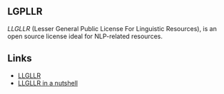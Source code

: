 LGPLLR
------

*LLGLLR* (Lesser General Public License For Linguistic Resources), is an open source license ideal for NLP-related resources.

## Links

- [LLGLLR](/LGPLLR)
- [LLGLLR in a nutshell](http://2009.rmll.info/IMG/pdf/RMLL2009-Sciences-Sebastien_Paumier-LGPLLR.pdf)

